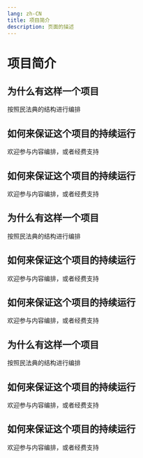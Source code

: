 ```yaml
---
lang: zh-CN
title: 项目简介
description: 页面的描述
---
```


# 项目简介

## 为什么有这样一个项目

按照民法典的结构进行编排

## 如何来保证这个项目的持续运行

欢迎参与内容编排，或者经费支持

## 如何来保证这个项目的持续运行

欢迎参与内容编排，或者经费支持

## 为什么有这样一个项目

按照民法典的结构进行编排

## 如何来保证这个项目的持续运行

欢迎参与内容编排，或者经费支持

## 如何来保证这个项目的持续运行

欢迎参与内容编排，或者经费支持

## 为什么有这样一个项目

按照民法典的结构进行编排

## 如何来保证这个项目的持续运行

欢迎参与内容编排，或者经费支持

## 如何来保证这个项目的持续运行

欢迎参与内容编排，或者经费支持
